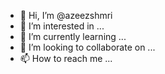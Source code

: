 - 👋 Hi, I’m @azeezshmri
- 👀 I’m interested in ...
- 🌱 I’m currently learning ...
- 💞️ I’m looking to collaborate on ...
- 📫 How to reach me ...

<!---
azeezshmri/azeezshmri is a ✨ special ✨ repository because its `README.md` (this file) appears on your GitHub profile.
You can click the Preview link to take a look at your changes.
--->
